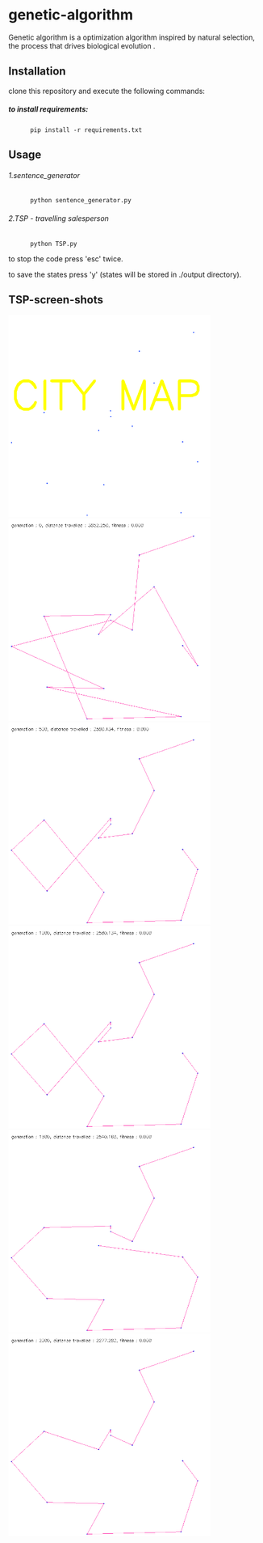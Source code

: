 # genetic-algorithm
Genetic algorithm is a optimization algorithm inspired by natural selection, the process that drives biological evolution .

## Installation
clone this repository and execute the following commands:
   ##### to install requirements:
          pip install -r requirements.txt
## Usage
   ######        1.sentence_generator
          python sentence_generator.py
   ######        2.TSP - travelling salesperson
          python TSP.py
                 
   to stop the code press 'esc' twice.
   
   to save the states press 'y' (states will be stored in ./output directory).
   
## TSP-screen-shots
<img src="./output/map1/city_map.png" width="400"/><img src="./output/map1/generation_0.png" width="400"/> 
<img src="./output/map1/generation_500.png" width="400"/><img src="./output/map1/generation_1000.png" width="400"/>
<img src="./output/map1/generation_1500.png" width="400"/><img src="./output/map1/generation_2000.png" width="400"/>
